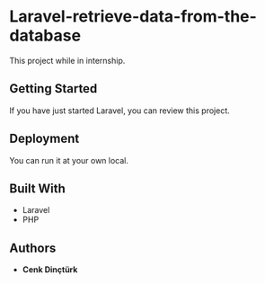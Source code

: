 # Laravel-retrieve-data-from-the-database

This project while in internship.

## Getting Started

If you have just started Laravel, you can review this project.

## Deployment

You can run it at your own local.

## Built With

* Laravel
* PHP

## Authors

* **Cenk Dinçtürk**

